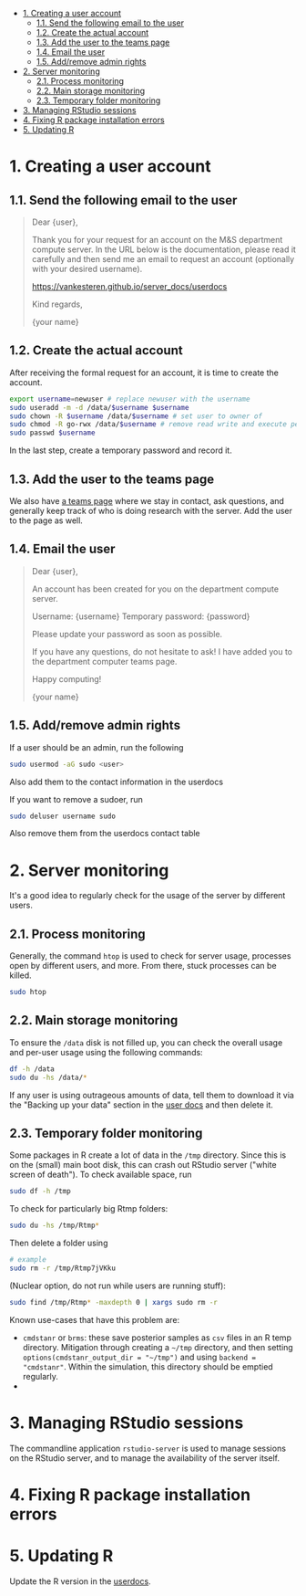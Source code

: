 
- [1. Creating a user account](#1-creating-a-user-account)
  - [1.1. Send the following email to the user](#11-send-the-following-email-to-the-user)
  - [1.2. Create the actual account](#12-create-the-actual-account)
  - [1.3. Add the user to the teams page](#13-add-the-user-to-the-teams-page)
  - [1.4. Email the user](#14-email-the-user)
  - [1.5. Add/remove admin rights](#15-addremove-admin-rights)
- [2. Server monitoring](#2-server-monitoring)
  - [2.1. Process monitoring](#21-process-monitoring)
  - [2.2. Main storage monitoring](#22-main-storage-monitoring)
  - [2.3. Temporary folder monitoring](#23-temporary-folder-monitoring)
- [3. Managing RStudio sessions](#3-managing-rstudio-sessions)
- [4. Fixing R package installation errors](#4-fixing-r-package-installation-errors)
- [5. Updating R](#5-updating-r)


# 1. Creating a user account

## 1.1. Send the following email to the user

> Dear {user}, 
>
> Thank you for your request for an account on the M&S department compute server. 
> In the URL below is the documentation, please read it carefully and then send me 
> an email to request an account (optionally with your desired username).
>
> https://vankesteren.github.io/server_docs/userdocs
>
> Kind regards,
>
> {your name}


## 1.2. Create the actual account

After receiving the formal request for an account, it is time to create the account. 

```bash
export username=newuser # replace newuser with the username
sudo useradd -m -d /data/$username $username
sudo chown -R $username /data/$username # set user to owner of 
sudo chmod -R go-rwx /data/$username # remove read write and execute permissions for anyone but owner
sudo passwd $username
```

In the last step, create a temporary password and record it.

## 1.3. Add the user to the teams page

We also have [a teams page](https://teams.microsoft.com/l/team/19%3A477ed710337644a5b2574c82dbf570cc%40thread.tacv2/conversations?groupId=19e1dc59-adab-480a-b191-027682731102&tenantId=d72758a0-a446-4e0f-a0aa-4bf95a4a10e7) where we stay in contact, ask questions, and generally keep track of who is doing research with the server. Add the user to the page as well.

## 1.4. Email the user 

> Dear {user}, 
>
> An account has been created for you on the department compute server.
>
> Username: {username}
> Temporary password: {password}
>
> Please update your password as soon as possible. 
>
> If you have any questions, do not hesitate to ask! I have added you to the department computer teams page.
>
> Happy computing!
>
> {your name}

## 1.5. Add/remove admin rights

If a user should be an admin, run the following

```sh
sudo usermod -aG sudo <user>
```

Also add them to the contact information in the userdocs

If you want to remove a sudoer, run 

```sh
sudo deluser username sudo
```

Also remove them from the userdocs contact table

# 2. Server monitoring

It's a good idea to regularly check for the usage of the server by different users. 

## 2.1. Process monitoring
Generally, the command `htop` is used to check for server usage, processes open by different users, and more. From there, stuck processes can be killed.

```bash
sudo htop
```

## 2.2. Main storage monitoring
To ensure the `/data` disk is not filled up, you can check the overall usage and per-user usage using the following commands:

```bash
df -h /data
sudo du -hs /data/*
```

If any user is using outrageous amounts of data, tell them to download it via the "Backing up your data" section in the [user docs](./userdocs) and then delete it.


## 2.3. Temporary folder monitoring

Some packages in R create a lot of data in the `/tmp` directory. Since this is on the (small) main boot disk, this can crash out RStudio server ("white screen of death"). To check available space, run

```sh
sudo df -h /tmp
```

To check for particularly big Rtmp folders:

```sh
sudo du -hs /tmp/Rtmp*
```

Then delete a folder using
```sh
# example
sudo rm -r /tmp/Rtmp7jVKku
```

(Nuclear option, do not run while users are running stuff):
```sh
sudo find /tmp/Rtmp* -maxdepth 0 | xargs sudo rm -r
```

Known use-cases that have this problem are:

- `cmdstanr` or `brms`: these save posterior samples as `csv` files in an R temp directory. Mitigation through creating a `~/tmp` directory, and then setting `options(cmdstanr_output_dir = "~/tmp")` and using `backend = "cmdstanr"`. Within the simulation, this directory should be emptied regularly.
- 

# 3. Managing RStudio sessions

The commandline application `rstudio-server` is used to manage sessions on the RStudio server, and to manage the availability of the server itself.

# 4. Fixing R package installation errors


# 5. Updating R
Update the R version in the [userdocs](./userdocs).